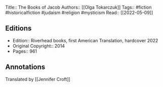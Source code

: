 Title:: The Books of Jacob
Authors:: [[Olga Tokarczuk]]
Tags:: #fiction #historicalfiction #judaism #religion #mysticism
Read:: [[2022-05-09]]

## Editions
- Edition:: Riverhead books, first American Translation, hardcover 2022
- Original Copyright:: 2014
- Pages:: 961



## Annotations

Translated by [[Jennifer Croft]]